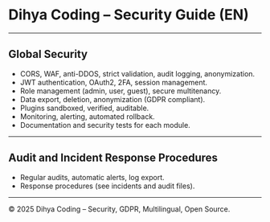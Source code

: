 # Dihya Coding – Security Guide (EN)

---

## Global Security

- CORS, WAF, anti-DDOS, strict validation, audit logging, anonymization.
- JWT authentication, OAuth2, 2FA, session management.
- Role management (admin, user, guest), secure multitenancy.
- Data export, deletion, anonymization (GDPR compliant).
- Plugins sandboxed, verified, auditable.
- Monitoring, alerting, automated rollback.
- Documentation and security tests for each module.

---

## Audit and Incident Response Procedures
- Regular audits, automatic alerts, log export.
- Response procedures (see incidents and audit files).

---

© 2025 Dihya Coding – Security, GDPR, Multilingual, Open Source.
